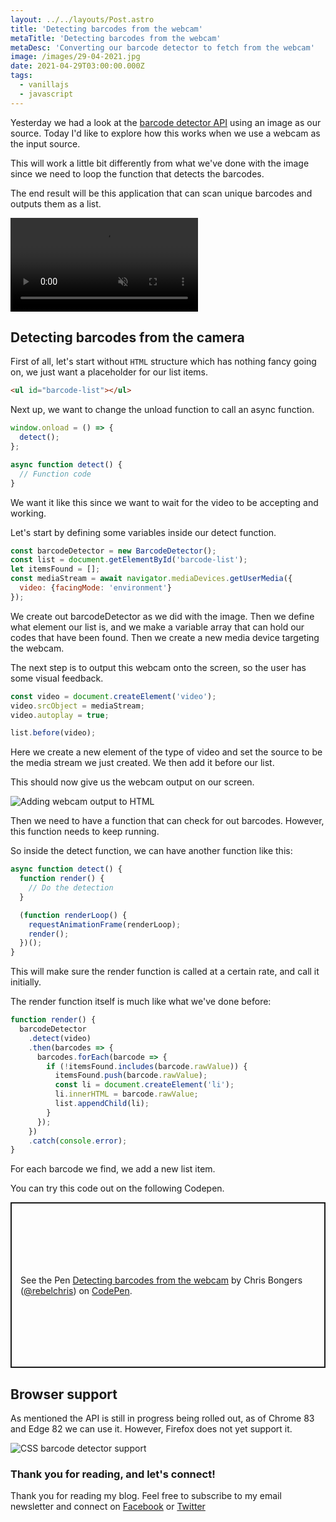```yaml
---
layout: ../../layouts/Post.astro
title: 'Detecting barcodes from the webcam'
metaTitle: 'Detecting barcodes from the webcam'
metaDesc: 'Converting our barcode detector to fetch from the webcam'
image: /images/29-04-2021.jpg
date: 2021-04-29T03:00:00.000Z
tags:
  - vanillajs
  - javascript
---
```


Yesterday we had a look at the [barcode detector API](https://daily-dev-tips.com/posts/javascript-native-barcode-detector-api/) using an image as our source.
Today I'd like to explore how this works when we use a webcam as the input source.

This will work a little bit differently from what we've done with the image since we need to loop the function that detects the barcodes.

The end result will be this application that can scan unique barcodes and outputs them as a list.

<video autoplay loop muted playsinline>
  <source src="https://res.cloudinary.com/daily-dev-tips/video/upload/q_auto/barcode_bn1ota.webm" type="video/webm" />
  <source src="https://res.cloudinary.com/daily-dev-tips/video/upload/q_auto/barcode_itbof1.mp4" type="video/mp4" />
</video>

## Detecting barcodes from the camera

First of all, let's start without `HTML` structure which has nothing fancy going on, we just want a placeholder for our list items.

```html
<ul id="barcode-list"></ul>
```

Next up, we want to change the unload function to call an async function.

```js
window.onload = () => {
  detect();
};

async function detect() {
  // Function code
}
```

We want it like this since we want to wait for the video to be accepting and working.

Let's start by defining some variables inside our detect function.

```js
const barcodeDetector = new BarcodeDetector();
const list = document.getElementById('barcode-list');
let itemsFound = [];
const mediaStream = await navigator.mediaDevices.getUserMedia({
  video: {facingMode: 'environment'}
});
```

We create out barcodeDetector as we did with the image.
Then we define what element our list is, and we make a variable array that can hold our codes that have been found.
Then we create a new media device targeting the webcam.

The next step is to output this webcam onto the screen, so the user has some visual feedback.

```js
const video = document.createElement('video');
video.srcObject = mediaStream;
video.autoplay = true;

list.before(video);
```

Here we create a new element of the type of video and set the source to be the media stream we just created.
We then add it before our list.

This should now give us the webcam output on our screen.

![Adding webcam output to HTML](https://cdn.hashnode.com/res/hashnode/image/upload/v1619422122998/nHUUX3yY4.png)

Then we need to have a function that can check for out barcodes.
However, this function needs to keep running.

So inside the detect function, we can have another function like this:

```js
async function detect() {
  function render() {
    // Do the detection
  }

  (function renderLoop() {
    requestAnimationFrame(renderLoop);
    render();
  })();
}
```

This will make sure the render function is called at a certain rate, and call it initially.

The render function itself is much like what we've done before:

```js
function render() {
  barcodeDetector
    .detect(video)
    .then(barcodes => {
      barcodes.forEach(barcode => {
        if (!itemsFound.includes(barcode.rawValue)) {
          itemsFound.push(barcode.rawValue);
          const li = document.createElement('li');
          li.innerHTML = barcode.rawValue;
          list.appendChild(li);
        }
      });
    })
    .catch(console.error);
}
```

For each barcode we find, we add a new list item.

You can try this code out on the following Codepen.

<p class="codepen" data-height="265" data-theme-id="dark" data-default-tab="js,result" data-user="rebelchris" data-slug-hash="jOyJOzr" style="height: 265px; box-sizing: border-box; display: flex; align-items: center; justify-content: center; border: 2px solid; margin: 1em 0; padding: 1em;" data-pen-title="Detecting barcodes from the webcam">
  <span>See the Pen <a href="https://codepen.io/rebelchris/pen/jOyJOzr">
  Detecting barcodes from the webcam</a> by Chris Bongers (<a href="https://codepen.io/rebelchris">@rebelchris</a>)
  on <a href="https://codepen.io">CodePen</a>.</span>
</p>
<script async src="https://cpwebassets.codepen.io/assets/embed/ei.js"></script>

## Browser support

As mentioned the API is still in progress being rolled out, as of Chrome 83 and Edge 82 we can use it.
However, Firefox does not yet support it.

![CSS barcode detector support](https://cdn.hashnode.com/res/hashnode/image/upload/v1619340054375/52URFcbqB.png)

### Thank you for reading, and let's connect!

Thank you for reading my blog. Feel free to subscribe to my email newsletter and connect on [Facebook](https://www.facebook.com/DailyDevTipsBlog) or [Twitter](https://twitter.com/DailyDevTips1)
